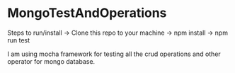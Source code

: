 # MongoTestAndOperations

Steps to run/install 
-> Clone this repo to your machine
-> npm install
-> npm run test

I am using mocha framework for testing all the crud operations and other operator for mongo database.
